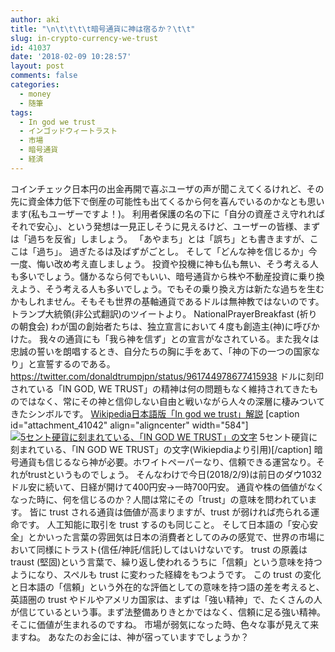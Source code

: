 ```yaml
---
author: aki
title: "\n\t\t\t\t暗号通貨に神は宿るか？\t\t"
slug: in-crypto-currency-we-trust
id: 41037
date: '2018-02-09 10:28:57'
layout: post
comments: false
categories:
  - money
  - 随筆
tags:
  - In god we trust
  - インゴッドウィートラスト
  - 市場
  - 暗号通貨
  - 経済
---
```


コインチェック日本円の出金再開で喜ぶユーザの声が聞こえてくるけれど、その先に資金体力低下で倒産の可能性も出てくるから何を喜んでいるのかなとも思います(私もユーザーですよ！)。 利用者保護の名の下に「自分の資産さえ守れればそれで安心」、という発想は一見正しそうに見えるけど、ユーザーの皆様、まずは「過ちを反省」しましょう。 「あやまち」とは「誤ち」とも書きますが、ここは「過ち」。 過ぎたるは及ばずがごとし。 そして「どんな神を信じるか」今一度、悔い改め考え直しましょう。 投資や投機に神も仏も無い、そう考える人も多いでしょう。儲かるなら何でもいい、暗号通貨から株や不動産投資に乗り換えよう、そう考える人も多いでしょう。でもその乗り換え方は新たな過ちを生むかもしれません。そもそも世界の基軸通貨であるドルは無神教ではないのです。 トランプ大統領(非公式翻訳)のツイートより。 NationalPrayerBreakfast (祈りの朝食会) わが国の創始者たちは、独立宣言において４度も創造主(神)に呼びかけた。 我々の通貨にも「我ら神を信ず」との宣言がなされている。また我々は忠誠の誓いを朗唱するとき、自分たちの胸に手をあて、「神の下の一つの国家なり」と宣誓するのである。 https://twitter.com/donaldtrumpjpn/status/961744978677415938 ドルに刻印されている「IN GOD, WE TRUST」の精神は何の問題もなく維持されてきたものではなく、常にその神と信仰しない自由と戦いながら人々の深層に棲みついてきたシンボルです。 [Wikipedia日本語版「In god we trust」解説](https://ja.wikipedia.org/wiki/%E3%82%A4%E3%83%B3%E3%83%BB%E3%82%B4%E3%83%83%E3%83%89%E3%83%BB%E3%82%A6%E3%82%A3%E3%83%BC%E3%83%BB%E3%83%88%E3%83%A9%E3%82%B9%E3%83%88?wprov=sfti1) [caption id="attachment_41042" align="aligncenter" width="584"][![5セント硬貨に刻まれている、「IN GOD WE TRUST」の文字](https://upload.wikimedia.org/wikipedia/commons/thumb/2/2b/2006_Nickel_Proof_Obv.png/599px-2006_Nickel_Proof_Obv.png)](https://upload.wikimedia.org/wikipedia/commons/thumb/2/2b/2006_Nickel_Proof_Obv.png/599px-2006_Nickel_Proof_Obv.png) 5セント硬貨に刻まれている、「IN GOD WE TRUST」の文字(Wikiepdiaより引用)[/caption] 暗号通貨も信じるなら神が必要。ホワイトペーパーなり、信頼できる運営なり。それがtrustというものでしょう。 そんなわけで今日(2018/2/9)は前日のダウ1032ドル安に続いて、日経が開けて400円安→一時700円安。 通貨や株の価値がなくなった時に、何を信じるのか？人間は常にその「trust」の意味を問われています。 皆に trust される通貨は価値が高まりますが、trust が弱ければ売られる運命です。 人工知能に取引を trust するのも同じこと。 そして日本語の「安心安全」とかいった言葉の雰囲気は日本の消費者としてのみの感覚で、世界の市場において同様にトラスト(信任/神託/信託)してはいけないです。 trust の原義は traust (堅固)という言葉で、繰り返し使われるうちに「信頼」という意味を持つようになり、スペルも trust に変わった経緯をもつようです。 この trust の変化と日本語の「信頼」という外在的な評価としての意味を持つ語の差を考えると、英語圏の trust やドルやアメリカ国家は、まずは「強い精神」で、たくさんの人が信じているという事。まず法整備ありきとかではなく、信頼に足る強い精神。そこに価値が生まれるのですね。 市場が弱気になった時、色々な事が見えて来ますね。 あなたのお金には、神が宿っていますでしょうか？